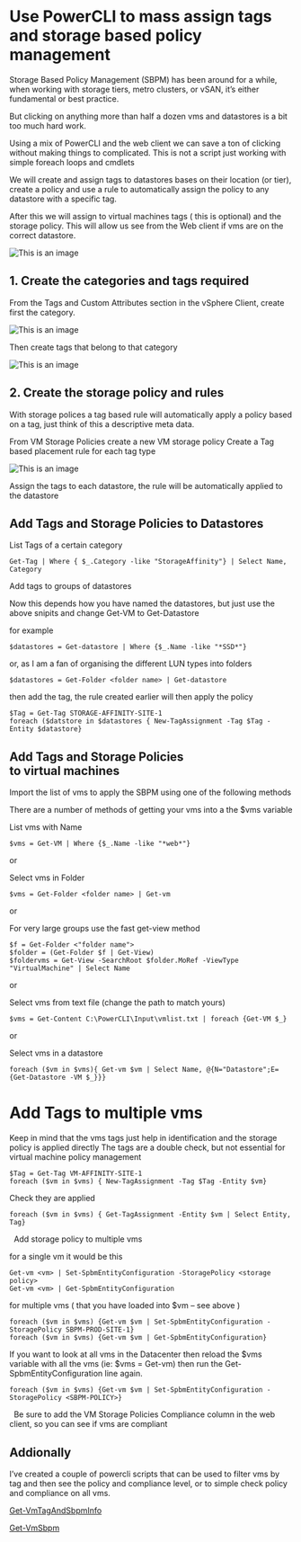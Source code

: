 
# Use PowerCLI to mass assign tags and storage based policy management

Storage Based Policy Management (SBPM) has been around for a while, when working with storage tiers, metro clusters, or vSAN, it’s either fundamental or best practice.

But clicking on anything more than half a dozen vms and datastores is a bit too much hard work.

Using a mix of PowerCLI and the web client we can save a ton of clicking without making things to complicated.
This is not a script just working with simple foreach loops and cmdlets

We will create and assign tags to datastores bases on their location (or tier), create a policy and use a rule to automatically assign the policy to any datastore with a specific tag.

After this we will assign to virtual machines tags ( this is optional) and  the storage policy. This will allow us see from the Web client if vms are on the correct datastore.


![This is an image](https://raoconnor.github.io/docs/assets/images/sbpm-1.png)



## 1. Create the categories and tags required

From the Tags and Custom Attributes section in the vSphere Client, create first the category. 

![This is an image](https://raoconnor.github.io/docs/assets/images/sbpm-2a.png)

Then create tags that belong to that category

![This is an image](https://raoconnor.github.io/docs/assets/images/sbpm-2.png)




## 2. Create the storage policy and rules

With storage polices a tag based rule will automatically apply a policy based on a tag, just think of this a descriptive meta data.

From VM Storage Policies create a new VM storage policy
Create a Tag based placement rule for each tag type

![This is an image](https://raoconnor.github.io/docs/assets/images/sbpm-3.png)

Assign the tags to each datastore, the rule will be automatically applied to the datastore



## Add Tags and Storage Policies to Datastores

List Tags of a certain category

```
Get-Tag | Where { $_.Category -like "StorageAffinity"} | Select Name, Category
```

Add tags to groups of datastores

Now this depends how you have named the datastores, but just use the above snipits and change  Get-VM to Get-Datastore

for example

```
$datastores = Get-datastore | Where {$_.Name -like "*SSD*"}
```

or, as I am a fan of organising the different LUN types into folders

```
$datastores = Get-Folder <folder name> | Get-datastore
```

then add the tag, the rule created earlier will then apply the policy

``` 
$Tag = Get-Tag STORAGE-AFFINITY-SITE-1
foreach ($datstore in $datastores { New-TagAssignment -Tag $Tag -Entity $datastore} 
```

## Add Tags and Storage Policies to virtual machines
Import the list of vms to apply the SBPM using one of the following methods

There are a number of methods of getting your vms into a the $vms variable

List vms with Name
```
$vms = Get-VM | Where {$_.Name -like "*web*"}
``` 

or

Select vms in Folder
```
$vms = Get-Folder <folder name> | Get-vm
```

or

For very large groups use the fast get-view method
```
$f = Get-Folder <"folder name">
$folder = (Get-Folder $f | Get-View)
$foldervms = Get-View -SearchRoot $folder.MoRef -ViewType "VirtualMachine" | Select Name
```

or

Select vms from text file (change the path to match yours)
```
$vms = Get-Content C:\PowerCLI\Input\vmlist.txt | foreach {Get-VM $_}
```

or

Select vms in a datastore
```
foreach ($vm in $vms){ Get-vm $vm | Select Name, @{N="Datastore";E={Get-Datastore -VM $_}}}
```

# Add Tags to multiple vms
Keep in mind that the vms tags just help in identification and the storage policy is applied directly
The tags are a double check, but not essential for virtual machine policy management

```
$Tag = Get-Tag VM-AFFINITY-SITE-1
foreach ($vm in $vms) { New-TagAssignment -Tag $Tag -Entity $vm}
```

Check they are applied
```
foreach ($vm in $vms) { Get-TagAssignment -Entity $vm | Select Entity, Tag}
```

 
Add storage policy to multiple vms

for a single vm it would be this

```
Get-vm <vm> | Set-SpbmEntityConfiguration -StoragePolicy <storage policy>
Get-vm <vm> | Get-SpbmEntityConfiguration
```

for multiple vms ( that you have loaded into $vm – see above )

``` 
foreach ($vm in $vms) {Get-vm $vm | Set-SpbmEntityConfiguration -StoragePolicy SBPM-PROD-SITE-1}
foreach ($vm in $vms) {Get-vm $vm | Get-SpbmEntityConfiguration}
```

If you want to look at all vms in the Datacenter then reload the $vms variable with all the vms (ie: $vms  = Get-vm) then run the Get-SpbmEntityConfiguration line again.

```
foreach ($vm in $vms) {Get-vm $vm | Set-SpbmEntityConfiguration -StoragePolicy <SBPM-POLICY>}
```

 
Be sure to add the VM Storage Policies Compliance column in the web client, so you can see if vms are compliant

## Addionally 

I’ve created a couple of powercli scripts that can be used to filter vms by tag and then see the policy and compliance level, or to simple check policy and compliance on all vms.
  
[Get-VmTagAndSbpmInfo](https://github.com/raoconnor/Get-VmTagAndSbpmInfo)
  
[Get-VmSbpm](https://github.com/raoconnor/Get-VmSbpm)
